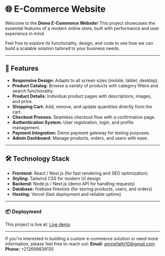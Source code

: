 # 🌐 E-Commerce Website  

Welcome to the **Demo E-Commerce Website**! This project showcases the essential features of a modern online store, built with performance and user experience in mind.

Feel free to explore its functionality, design, and code to see how we can build a scalable solution tailored to your business needs.

---

## 🎯 Features

- **Responsive Design:** Adapts to all screen sizes (mobile, tablet, desktop).  
- **Product Catalog:** Browse a variety of products with category filters and search functionality.  
- **Product Details:** Individual product pages with descriptions, images, and price.  
- **Shopping Cart:** Add, remove, and update quantities directly from the cart.  
- **Checkout Process:** Seamless checkout flow with a confirmation page.  
- **Authentication System:** User registration, login, and profile management.  
- **Payment Integration:** Demo payment gateway for testing purposes.  
- **Admin Dashboard:** Manage products, orders, and users with ease.

---

## 🛠️ Technology Stack

- **Frontend:** React / Next.js (for fast rendering and SEO optimization)  
- **Styling:** Tailwind CSS for modern UI design  
- **Backend:** Node.js / Next.js (demo API for handling requests)  
- **Database:** firebase firestore (for storing products, users, and orders)  
- **Hosting:** Vercel (fast deployment and reliable uptime)

---

### 📦 Deployment
This project is live at: [Live demo](https://demo-webshop-nextjs-redux.vercel.app/)

---

If you're interested in building a custom e-commerce solution or need more information, please feel free to reach out:
**Email:** aminefathi10@gmail.com
**Phone:** +212699839135


